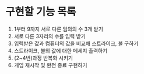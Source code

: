 # 구현할 기능 목록

1. 1부터 9까지 서로 다른 임의의 수 3개 받기
2. 서로 다른 3자리의 수를 입력 받기 
3. 입력받은 값과 컴퓨터의 값을 비교해 스트라이크, 볼 구하기
4. 스트라이크, 볼의 값에 대한 메세지 출력하기
5. (2~4번)과정 반복화 시키기
6. 게임 재시작 및 완전 종료 구현하기
